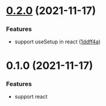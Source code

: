 # [0.2.0](https://github.com/dolymood/uni-store/compare/v0.1.0...v0.2.0) (2021-11-17)

### Features

* support useSetup in react ([1ddff4a](https://github.com/dolymood/uni-store/commit/1ddff4a1cce33276374324936e6194746bed9f5a))


# 0.1.0 (2021-11-17)

### Features

* support react
